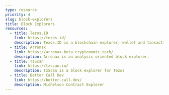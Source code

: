 ```yaml
---
type: resource
priority: 4
slug: block-explorers
title: Block Explorers
resources:
  - title: Tezos.ID
    link: https://tezos.id/
    description: Tezos.ID is a blockchain explorer; wallet and tansaction monitoring tool
  - title: Arronax
    link: https://arronax-beta.cryptonomic.tech/
    description: Arronax is an analysis oriented block explorer.
  - title: TzScan
    link: https://tzscan.io/
    description: TzScan is a block explorer for Tezos
  - title: Better Call Dev
    link: https://better-call.dev/
    description: Michelson Contract Explorer
---
```


